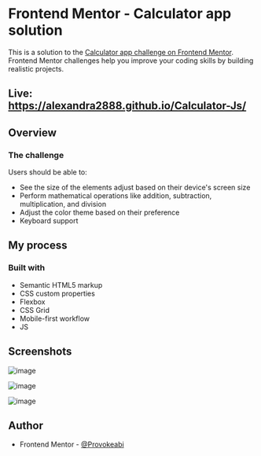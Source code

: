 # Frontend Mentor - Calculator app solution

This is a solution to the [Calculator app challenge on Frontend Mentor](https://www.frontendmentor.io/challenges/calculator-app-9lteq5N29). Frontend Mentor challenges help you improve your coding skills by building realistic projects. 

## Live: https://alexandra2888.github.io/Calculator-Js/

## Overview

### The challenge

Users should be able to:

- See the size of the elements adjust based on their device's screen size
- Perform mathematical operations like addition, subtraction, multiplication, and division
- Adjust the color theme based on their preference
- Keyboard support


## My process

### Built with

- Semantic HTML5 markup
- CSS custom properties
- Flexbox
- CSS Grid
- Mobile-first workflow
- JS 

## Screenshots

![image](https://github.com/Alexandra2888/Calculator-Js/assets/76844097/e7e6e412-fe11-4f6b-a630-6b034450df9a)

![image](https://github.com/Alexandra2888/Calculator-Js/assets/76844097/2ca7a4ea-a1fb-4075-8943-423a558c2dfe)

![image](https://github.com/Alexandra2888/Calculator-Js/assets/76844097/4e0cd99f-0e16-42a7-9e26-70d791812a6e)





## Author

- Frontend Mentor - [@Provokeabi](https://www.frontendmentor.io/profile/Alexandra2888)



